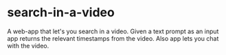 # search-in-a-video
A web-app that let's you search in a video. Given a text prompt as an input app returns the relevant timestamps from the video. Also app lets you chat with the video.

